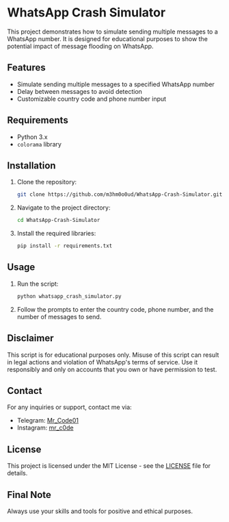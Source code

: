 # WhatsApp Crash Simulator

This project demonstrates how to simulate sending multiple messages to a WhatsApp number. It is designed for educational purposes to show the potential impact of message flooding on WhatsApp.

## Features

- Simulate sending multiple messages to a specified WhatsApp number
- Delay between messages to avoid detection
- Customizable country code and phone number input

## Requirements

- Python 3.x
- `colorama` library

## Installation

1. Clone the repository:
   ```bash
   git clone https://github.com/m3hm0o0ud/WhatsApp-Crash-Simulator.git
   ```
2. Navigate to the project directory:
   ```bash
   cd WhatsApp-Crash-Simulator
   ```
3. Install the required libraries:
   ```bash
   pip install -r requirements.txt
   ```

## Usage

1. Run the script:
   ```bash
   python whatsapp_crash_simulator.py
   ```
2. Follow the prompts to enter the country code, phone number, and the number of messages to send.

## Disclaimer

This script is for educational purposes only. Misuse of this script can result in legal actions and violation of WhatsApp's terms of service. Use it responsibly and only on accounts that you own or have permission to test.

## Contact

For any inquiries or support, contact me via:
- Telegram: [Mr_Code01](https://t.me/Mr_Code01)
- Instagram: [mr_c0de](https://www.instagram.com/mr_c0de?igsh=b29rZ3M4M2Y5NzV0)

## License

This project is licensed under the MIT License - see the [LICENSE](LICENSE) file for details.

## Final Note

Always use your skills and tools for positive and ethical purposes.
